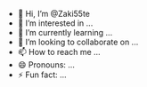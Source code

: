 - 👋 Hi, I’m @Zaki55te
- 👀 I’m interested in ...
- 🌱 I’m currently learning ...
- 💞️ I’m looking to collaborate on ...
- 📫 How to reach me ...
- 😄 Pronouns: ...
- ⚡ Fun fact: ...

<!---
Zaki55te/Zaki55te is a ✨ special ✨ repository because its `README.md` (this file) appears on your GitHub profile.
You can click the Preview link to take a look at your changes.
--->
